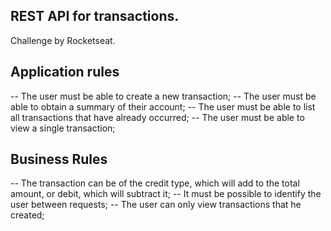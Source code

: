 ## REST API for transactions.
Challenge by Rocketseat.

## Application rules

  -- The user must be able to create a new transaction;
  -- The user must be able to obtain a summary of their account;
  -- The user must be able to list all transactions that have already occurred;
  -- The user must be able to view a single transaction;

## Business Rules
  -- The transaction can be of the credit type, which will add to the total amount, or debit, which will subtract it;
  -- It must be possible to identify the user between requests;
  -- The user can only view transactions that he created;
